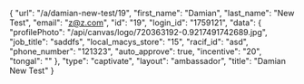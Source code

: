 {
    "url": "\/a\/damian-new-test\/19",
    "first_name": "Damian",
    "last_name": "New Test",
    "email": "z@z.com",
    "id": "19",
    "login_id": "1759121",
    "data": {
        "profilePhoto": "\/api\/canvas\/logo\/720363192-0.9217491742689.jpg",
        "job_title": "saddfs",
        "local_macys_store": "15",
        "racif_id": "asd",
        "phone_number": "121323",
        "auto_approve": true,
        "incentive": "20",
        "tongal": ""
    },
    "type": "captivate",
    "layout": "ambassador",
    "title": "Damian New Test"
}
